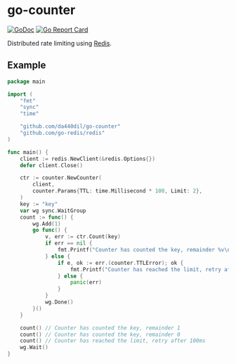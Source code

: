 # go-counter

[![GoDoc](https://godoc.org/github.com/da440dil/go-counter?status.svg)](https://godoc.org/github.com/da440dil/go-counter)
[![Go Report Card](https://goreportcard.com/badge/github.com/da440dil/go-counter)](https://goreportcard.com/report/github.com/da440dil/go-counter)

Distributed rate limiting using [Redis](https://redis.io/).

## Example

```go
package main

import (
	"fmt"
	"sync"
	"time"

	"github.com/da440dil/go-counter"
	"github.com/go-redis/redis"
)

func main() {
	client := redis.NewClient(&redis.Options{})
	defer client.Close()

	ctr := counter.NewCounter(
		client,
		counter.Params{TTL: time.Millisecond * 100, Limit: 2},
	)
	key := "key"
	var wg sync.WaitGroup
	count := func() {
		wg.Add(1)
		go func() {
			v, err := ctr.Count(key)
			if err == nil {
				fmt.Printf("Counter has counted the key, remainder %v\n", v)
			} else {
				if e, ok := err.(counter.TTLError); ok {
					fmt.Printf("Counter has reached the limit, retry after %v\n", e.TTL())
				} else {
					panic(err)
				}
			}
			wg.Done()
		}()
	}

	count() // Counter has counted the key, remainder 1
	count() // Counter has counted the key, remainder 0
	count() // Counter has reached the limit, retry after 100ms
	wg.Wait()
}
```